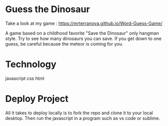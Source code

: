 # Guess the Dinosaur
Take a look at my game : https://mrterranova.github.io/Word-Guess-Game/

A game based on a childhood favorite "Save the Dinosaur" only hangman style. Try to see how many dinosaurs you can save. If you get down to one guess, be careful because the meteor is coming for you.

# Technology
javascript
css
html

# Deploy Project
All it takes to deploy locally is to fork the repo and clone it to your local desktop. Then run the javascript in a program such as vs code or sublime.
